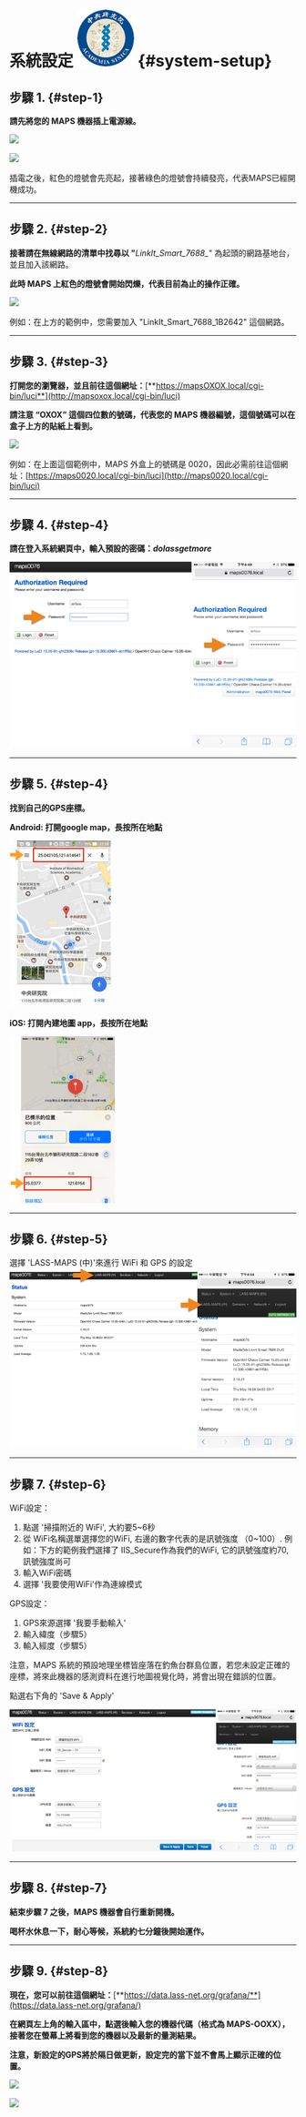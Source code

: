# 系統設定                                                                                    ![](/assets/logo.png) {#system-setup}

## 步驟 1. {#step-1}

**請先將您的 MAPS 機器插上電源線。**

![](https://jack77121.gitbooks.io/maps-v5-1-user-guide/content/assets/poweron_01.png)

![](https://jack77121.gitbooks.io/maps-v5-1-user-guide/content/assets/poweron_02.png)

插電之後，紅色的燈號會先亮起，接著綠色的燈號會持續發亮，代表MAPS已經開機成功。

---

## 步驟 2. {#step-2}

**接著請在無線網路的清單中找尋以 "**_LinkIt\_Smart\_7688\__" 為起頭的網路基地台，並且加入該網路。

**此時 MAPS 上紅色的燈號會開始閃爍，代表目前為止的操作正確。**

![](https://jack77121.gitbooks.io/maps-v5-1-user-guide/content/assets/findap.png)

例如：在上方的範例中，您需要加入 "LinkIt\_Smart\_7688\_1B2642" 這個網路。

---

## 步驟 3. {#step-3}

**打開您的瀏覽器，並且前往這個網址：**[**https://mapsOXOX.local/cgi-bin/luci**](http://mapsoxox.local/cgi-bin/luci)

**請注意 “OXOX” 這個四位數的號碼，代表您的 MAPS 機器編號，這個號碼可以在盒子上方的貼紙上看到。**

![](https://jack77121.gitbooks.io/maps-v5-1-user-guide/content/assets/mapssticker.png)

例如：在上面這個範例中，MAPS 外盒上的號碼是 0020，因此必需前往這個網址：[https://maps0020.local/cgi-bin/luci](http://maps0020.local/cgi-bin/luci)

---

## 步驟 4. {#step-4}

**請在登入系統網頁中，輸入預設的密碼：**_**dolassgetmore**_

![](/assets/5.1.6login.png)

---

## 步驟 5. {#step-4}

**找到自己的GPS座標。**

**Android: 打開google map，長按所在地點**

![](/assets/android_map.png)

**iOS: 打開內建地圖 app，長按所在地點**

![](/assets/ios_map.png)

---

## 步驟 6. {#step-5}

選擇 'LASS-MAPS \(中\)'來進行 WiFi 和 GPS 的設定![](/assets/5.1.6_setting_tw.png)

---

## 步驟 7. {#step-6}

WiFi設定：

1. 點選 '掃描附近的 WiFi', 大約要5~6秒
2. 從 WiFi名稱選單選擇您的WiFi, 右邊的數字代表的是訊號強度 （0~100）. 例如：下方的範例我們選擇了 IIS\_Secure作為我們的WiFi, 它的訊號強度約70, 訊號強度尚可
3. 輸入WiFi密碼
4. 選擇 '我要使用WiFi'作為連線模式

GPS設定：

1. GPS來源選擇 '我要手動輸入'
2. 輸入緯度（步驟5）
3. 輸入經度（步驟5）

注意，MAPS 系統的預設地理坐標皆座落在釣魚台群島位置，若您未設定正確的座標，將來此機器的感測資料在進行地圖視覺化時，將會出現在錯誤的位置。

點選右下角的 'Save & Apply'

![](/assets/5.1.6_setting_wifi_gps_tw.png)

---

## 步驟 8. {#step-7}

**結束步驟 7 之後，MAPS 機器會自行重新開機。**

**喝杯水休息一下，耐心等候，系統約七分鐘後開始運作。**

---

## 步驟 9. {#step-8}

**現在，您可以前往這個網址：**[**https://data.lass-net.org/grafana/**](https://data.lass-net.org/grafana/)

**在網頁左上角的輸入區中，點選後輸入您的機器代碼（格式為 MAPS-OOXX），接著您在螢幕上將看到您的機器以及最新的量測結果。**

**注意，新設定的GPS將於隔日做更新，設定完的當下並不會馬上顯示正確的位置。**

![](https://jack77121.gitbooks.io/maps-v5-1-user-guide/content/assets/grafana01.png)

![](https://jack77121.gitbooks.io/maps-v5-1-user-guide/content/assets/grafana02.png)

